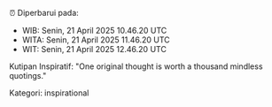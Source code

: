 ⏰ Diperbarui pada:
- WIB: Senin, 21 April 2025 10.46.20 UTC
- WITA: Senin, 21 April 2025 11.46.20 UTC
- WIT: Senin, 21 April 2025 12.46.20 UTC

Kutipan Inspiratif:
"One original thought is worth a thousand mindless quotings."


Kategori: inspirational

